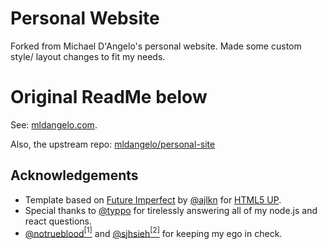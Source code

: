 # Personal Website

Forked from Michael D'Angelo's personal website. Made some custom style/ layout changes to fit my needs.

# Original ReadMe below

See: [mldangelo.com](https://mldangelo.com).

Also, the upstream repo: [mldangelo/personal-site](https://github.com/mldangelo/personal-site)

## Acknowledgements

* Template based on [Future Imperfect](https://html5up.net/future-imperfect) by [@ajlkn](https://github.com/ajlkn) for [HTML5 UP](html5up.net).
* Special thanks to [@typpo](https://github.com/typpo) for tirelessly answering all of my node.js and react questions.
* [@notrueblood](https://github.com/notrueblood)[<sup>[1]</sup>](https://github.com/mldangelo/personal-site/pull/218) and [@sjhsieh](https://github.com/sjhsieh)[<sup>[2]</sup>](https://github.com/mldangelo/personal-site/issues/168) for keeping my ego in check.
